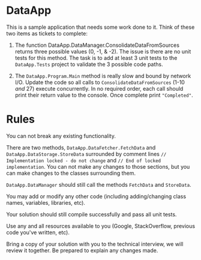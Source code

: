 # DataApp 

This is a sample application that needs some work done to it.  Think of these two items as tickets to complete:

1. The function DataApp.DataManager.ConsolidateDataFromSources returns three possible values (0, -1, & -2). The issue is there are no unit tests for this method. The task is to add at least 3 unit tests to the `DataApp.Tests` project to validate the 3 possible code paths.

2. The `DataApp.Program.Main` method is really slow and bound by network I/O. Update the code so all calls to `ConsolidateDataFromSources` (1-10 *and* 27) execute concurrently. In no required order, each call should print their return value to the console. Once complete print `"Completed"`.


# Rules

You can not break any existing functionality.

There are two methods, `DataApp.DataFetcher.FetchData` and `DataApp.DataStorage.StoreData` surrounded by comment lines `// Implementation locked - do not change` and `// End of locked implementation`. You can not make any changes to those sections, but you can make changes to the classes surrounding them. 

`DataApp.DataManager` should still call the methods `FetchData` and `StoreData`.

You may add or modify any other code (including adding/changing class names, variables, libraries, etc).  

Your solution should still compile successfully and pass all unit tests.

Use any and all resources available to you (Google, StackOverflow, previous code you've written, etc).

Bring a copy of your solution with you to the technical interview, we will review it together.  Be prepared to explain any changes made.